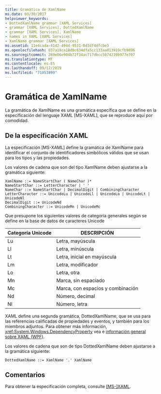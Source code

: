 ```yaml
---
title: Gramática de XamlName
ms.date: 03/30/2017
helpviewer_keywords:
- DottedXamlName grammar [XAML Services]
- grammar [XAML Services], DottedXamlName
- grammar [XAML Services], XamlName
- names in XAML [XAML Services]
- XamlName grammar [XAML Services]
ms.assetid: 11e4cada-41d2-494d-9531-0d3df4dfcbe3
ms.openlocfilehash: 837a18ca18d0c634dfa5cc133aa013919cfb9d96
ms.sourcegitcommit: 289e06e904b72f34ac717dbcc5074239b977e707
ms.translationtype: MT
ms.contentlocale: es-ES
ms.lasthandoff: 09/17/2019
ms.locfileid: "71053899"
---
```

# <a name="xamlname-grammar"></a>Gramática de XamlName
La gramática de XamlName es una gramática específica que se define en la especificación del lenguaje XAML [MS-XAML], que se reproduce aquí por comodidad.  
  
## <a name="from-the-xaml-specification"></a>De la especificación XAML  
 La especificación [MS-XAML] define la gramática de XamlName para identificar el conjunto de identificadores simbólicos válidos que se usan para los tipos y las propiedades.  
  
 Los valores de cadena que son del tipo XamlName deben ajustarse a la gramática siguiente:  
  
```xaml  
XamlName ::= NameStartChar ( NameChar )*   
NameStartChar ::= LetterCharacter | '_'   
NameChar ::= NameStartChar | DecimalDigit | CombiningCharacter   
LetterCharacter ::= UnicodeLu | UnicodeLl | UnicodeLo | UnicodeLt | UnicodeNl   
DecimalDigit ::= UnicodeNd   
CombiningCharacter ::= UnicodeMn | UnicodeMc  
```  
  
 Que presupone los siguientes valores de categoría generales según se define en la base de datos de caracteres Unicode  

| Categoría Unicode   | DESCRIPCIÓN                   |
|--------------------|-------------------------------|
| Lu                 | Letra, mayúscula             |
| Ll                 | Letra, minúscula             |
| Lt                 | Letra, inicial en mayúscula             |
| Lm                 | Letra, modificador              |
| Lo                 | Letra, otra                 |
| Mn                 | Marca, sin espaciado             |
| Mc                 | Marca, con espacios y combinación       |
| Nd                 | Número, decimal               |
| Nl                 | Número, letra                |
 
 XAML define una segunda gramática, DottedXamlName, que se usa para las referencias calificadas de propiedades y eventos, y también para los miembros adjuntos. Para obtener más información, <xref:System.Windows.DependencyProperty> vea e [información general sobre XAML (WPF)](../wpf/advanced/xaml-overview-wpf.md).  
  
 Los valores de cadena que son de tipo DottedXamlName deben ajustarse a la gramática siguiente:  
  
```xaml  
DottedXamlName ::= XamlName '.' XamlName  
```  
  
## <a name="remarks"></a>Comentarios  
 Para obtener la especificación completa, consulte [ \[MS-\]XAML](https://go.microsoft.com/fwlink/?LinkId=114525).
